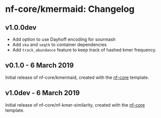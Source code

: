 # nf-core/kmermaid: Changelog

## v1.0.0dev

* Add option to use Dayhoff encoding for sourmash
* Add `ska` and `seqtk` to container dependencies
* Add `track_abundance` feature to keep track of hashed kmer frequency.

## v0.1.0 - 6 March 2019

Initial release of nf-core/kmermaid, created with the [nf-core](http://nf-co.re/) template.


## v1.0dev - 6 March 2019
Initial release of nf-core/nf-kmer-similarity, created with the [nf-core](http://nf-co.re/) template.
